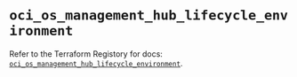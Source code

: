# `oci_os_management_hub_lifecycle_environment`

Refer to the Terraform Registory for docs: [`oci_os_management_hub_lifecycle_environment`](https://registry.terraform.io/providers/oracle/oci/6.18.0/docs/resources/os_management_hub_lifecycle_environment).
